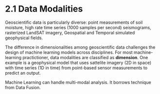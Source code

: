 # 2.1 Data Modalities

Geoscientific data is particularly diverse: point measurements of soil moisture, high rate time series (1000 samples per second) seismograms, rasterized LandSAT imagery, Geospatial and Temporal simulated geophysical fields.

The difference in dimensionalities among geoscientific data challenges the design of machine learning models across disciplines. For most machine-learning practictioner, data modalities are classified as **dimension**. One example is a geophysical model that uses sattelite imagery (2D in space) with time series (1D in time) from point-based sensor measurements to predict an output.

Machine Learning can handle multi-modal analysis. It borrows technique from Data Fusion.